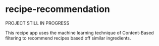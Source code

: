 # recipe-recommendation

PROJECT STILL IN PROGRESS

This recipe app uses the machine learning technique of Content-Based filtering to recommend recipes based off similar ingredients. 
